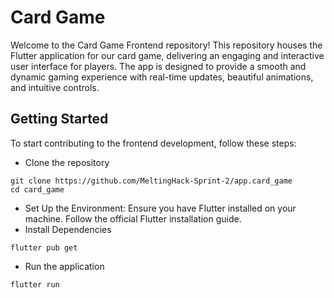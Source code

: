 # Card Game

Welcome to the Card Game Frontend repository! This repository houses the Flutter application for our card game, delivering an engaging and interactive user interface for players. The app is designed to provide a smooth and dynamic gaming experience with real-time updates, beautiful animations, and intuitive controls.
## Getting Started
To start contributing to the frontend development, follow these steps:

* Clone the repository
```shell
git clone https://github.com/MeltingHack-Sprint-2/app.card_game
cd card_game
```
* Set Up the Environment:
  Ensure you have Flutter installed on your machine. Follow the official Flutter installation guide.
* Install Dependencies
```shell
flutter pub get
```
* Run the application
```shell
flutter run
```